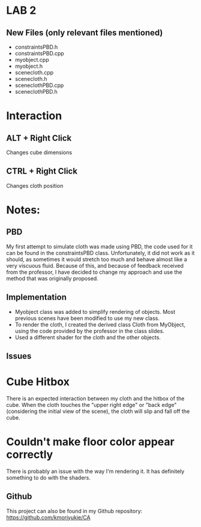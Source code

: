 # LAB 2

## New Files (only relevant files mentioned)
- constraintsPBD.h
- constraintsPBD.cpp
- myobject.cpp
- myobject.h
- scenecloth.cpp
- scenecloth.h
- sceneclothPBD.cpp
- sceneclothPBD.h

# Interaction
## ALT + Right Click
Changes cube dimensions

## CTRL + Right Click
Changes cloth position

# Notes:
## PBD
My first attempt to simulate cloth was made using PBD, the code used for it can be found in the constraintsPBD class. Unfortunately, it did not work as it should, as sometimes it would stretch too much and behave almost like a very viscuous fluid. Because of this, and because of feedback received from the professor, I have decided to change my approach and use the method that was originally proposed. 

## Implementation
* Myobject class was added to simplify rendering of objects. Most previous scenes have been modified to use my new class.
* To render the cloth, I created the derived class Cloth from MyObject, using the code provided by the professor in the class slides. 
* Used a different shader for the cloth and the other objects.

## Issues
# Cube Hitbox
There is an expected interaction between my cloth and the hitbox of the cube. When the cloth touches the "upper right edge" or "back edge" (considering the initial view of the scene), the cloth will slip and fall off the cube.

# Couldn't make floor color appear correctly
There is probably an issue with the way I'm rendering it. It has definitely something to do with the shaders.

## Github
This project can also be found in my Github repository:
https://github.com/kmoriyukie/CA